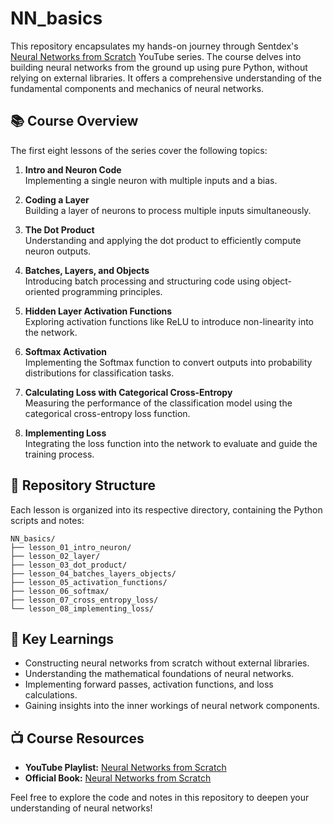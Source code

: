 # NN_basics

This repository encapsulates my hands-on journey through Sentdex's [Neural Networks from Scratch](https://www.youtube.com/playlist?list=PLQVvvaa0QuDcjD5BAw2DxE6OF2tius3V3) YouTube series. The course delves into building neural networks from the ground up using pure Python, without relying on external libraries. It offers a comprehensive understanding of the fundamental components and mechanics of neural networks.

## 📚 Course Overview

The first eight lessons of the series cover the following topics:

1. **Intro and Neuron Code**  
   Implementing a single neuron with multiple inputs and a bias.

2. **Coding a Layer**  
   Building a layer of neurons to process multiple inputs simultaneously.

3. **The Dot Product**  
   Understanding and applying the dot product to efficiently compute neuron outputs.

4. **Batches, Layers, and Objects**  
   Introducing batch processing and structuring code using object-oriented programming principles.

5. **Hidden Layer Activation Functions**  
   Exploring activation functions like ReLU to introduce non-linearity into the network.

6. **Softmax Activation**  
   Implementing the Softmax function to convert outputs into probability distributions for classification tasks.

7. **Calculating Loss with Categorical Cross-Entropy**  
   Measuring the performance of the classification model using the categorical cross-entropy loss function.

8. **Implementing Loss**  
   Integrating the loss function into the network to evaluate and guide the training process.

## 📁 Repository Structure

Each lesson is organized into its respective directory, containing the Python scripts and notes:

```
NN_basics/
├── lesson_01_intro_neuron/
├── lesson_02_layer/
├── lesson_03_dot_product/
├── lesson_04_batches_layers_objects/
├── lesson_05_activation_functions/
├── lesson_06_softmax/
├── lesson_07_cross_entropy_loss/
└── lesson_08_implementing_loss/
```


## 🧠 Key Learnings

- Constructing neural networks from scratch without external libraries.
- Understanding the mathematical foundations of neural networks.
- Implementing forward passes, activation functions, and loss calculations.
- Gaining insights into the inner workings of neural network components.

## 📺 Course Resources

- **YouTube Playlist:** [Neural Networks from Scratch](https://www.youtube.com/playlist?list=PLQVvvaa0QuDcjD5BAw2DxE6OF2tius3V3)
- **Official Book:** [Neural Networks from Scratch](https://nnfs.io/)

Feel free to explore the code and notes in this repository to deepen your understanding of neural networks!
